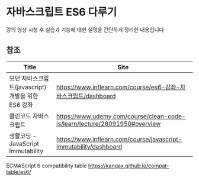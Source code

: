 # 자바스크립트 ES6 다루기

강의 영상 시청 후 실습과 기능에 대한 설명을 간단하게 정리한 내용입니다

## 참조

| Title | Site |
| ------ | ------ |
| 모던 자바스크립트(javascript) 개발을 위한 ES6 강좌 | https://www.inflearn.com/course/es6-강좌-자바스크립트/dashboard |
| 클린코드 자바스크립트 | https://www.udemy.com/course/clean-code-js/learn/lecture/28091950#overview |
| 생활코딩 - JavaScript Immutability | https://www.inflearn.com/course/javascript-immutability/dashboard |





ECMAScript 6 compatibility table
https://kangax.github.io/compat-table/es6/

